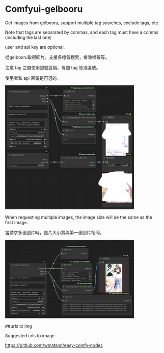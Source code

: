 # Comfyui-gelbooru


Get images from gelbooru, support multiple tag searches, exclude tags, etc. 

Note that tags are separated by commas, and each tag must have a comma (including the last one)

user and api key are optional.


從gelbooru取得圖片，支援多標籤搜索，排除標籤等。

注意 tag 之間使用逗號區隔，每個 tag 皆須逗號。

使用者和 api 密鑰是可選的。

<img src='1.png' width='420'>

When requesting multiple images, the image size will be the same as the first image.

當請求多張圖片時，圖片大小將與第一張圖片相同。

<img src='2.png' width='420'>

##urls to img

Suggested urls to image


https://github.com/wmatson/easy-comfy-nodes
